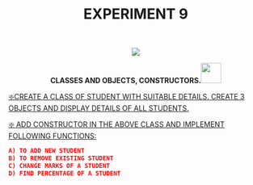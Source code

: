 <h1 align="center">EXPERIMENT 9</h1>
<!-- PROJECT LOGO -->
<br />
<p align="center">
  <a href="https://github.com/DHANOLA/CLASS-NOTIX/edit/root/SEMESTER%201/PYTHON%20PROGRAMMING%20LAB/EXPERIMENT%209">
    <img src="https://media.giphy.com/media/QU1pSfyEynvgY/giphy.gif" >
  </a>

  

  <p align="center">
  <b>CLASSES AND OBJECTS, CONSTRUCTORS.<img src="https://media.giphy.com/media/xUOxfjsW9fWPqEWouI/giphy.gif" width="40" height="40" /></b>
    <br />
   
  </p>
</p>



   <a href="https://github.com/DHANOLA/CLASS-NOTIX/blob/root/SEMESTER%201/PYTHON%20PROGRAMMING%20LAB/EXPERIMENT%209/QUESTION1.py" style="color: ">❇️CREATE A CLASS OF STUDENT WITH SUITABLE DETAILS. CREATE 3 OBJECTS AND DISPLAY DETAILS OF ALL STUDENTS.</a><br />
  

<a href="https://github.com/DHANOLA/CLASS-NOTIX/blob/root/SEMESTER%201/PYTHON%20PROGRAMMING%20LAB/EXPERIMENT%209/QUESTION2.py" style="color: ">❇️ ADD CONSTRUCTOR IN THE ABOVE CLASS AND IMPLEMENT FOLLOWING FUNCTIONS:</a><br /> 


```json
A) TO ADD NEW STUDENT
B) TO REMOVE EXISTING STUDENT
C) CHANGE MARKS OF A STUDENT
D) FIND PERCENTAGE OF A STUDENT
```

